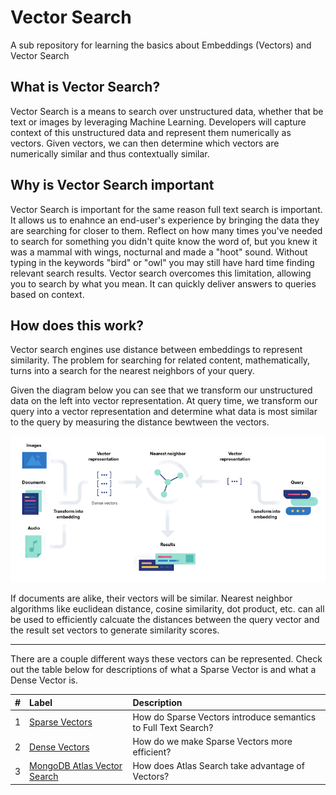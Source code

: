# Vector Search
A sub repository for learning the basics about Embeddings (Vectors) and Vector Search

## What is Vector Search?
Vector Search is a means to search over unstructured data, whether that be text or images by leveraging Machine Learning. Developers will capture context of this unstructured data and represent them numerically as vectors. Given vectors, we can then determine which vectors are numerically similar and thus contextually similar. 

## Why is Vector Search important
Vector Search is important for the same reason full text search is important. It allows us to enahnce an end-user's experience by bringing the data they are searching for closer to them. Reflect on how many times you've needed to search for something you didn't quite know the word of, but you knew it was a mammal with wings, nocturnal and made a "hoot" sound. Without typing in the keywords "bird" or "owl" you may still have hard time finding relevant search results. Vector search overcomes this limitation, allowing you to search by what you mean. It can quickly deliver answers to queries based on context.

## How does this work? 
Vector search engines use distance between embeddings to represent similarity. The problem for searching for related content, mathematically, turns into a search for the nearest neighbors of your query. 

Given the diagram below you can see that we transform our unstructured data on the left into vector representation. At query time, we transform our query into a vector representation and determine what data is most similar to the query by measuring the distance bewtween the vectors. 

![](/images/VectorSearch/HL-Vector-Diagram.png)

If documents are alike, their vectors will be similar. Nearest neighbor algorithms like euclidean distance, cosine similarity, dot product, etc. can all be used to efficiently calcuate the distances between the query vector and the result set vectors to generate similarity scores. 

------------------------------------------------------------------------------------------------------------------------------------------------------

There are a couple different ways these vectors can be represented. Check out the table below for descriptions of what a Sparse Vector is and what a Dense Vector is. 

| # | Label                                                       | Description |
|:--|:------------------------------------------------------------|:-----------|
| 1 | [Sparse Vectors](SparseVectors)  | How do Sparse Vectors introduce semantics to Full Text Search? |
| 2 | [Dense Vectors](DenseVectors)     | How do we make Sparse Vectors more efficient? |
| 3 | [MongoDB Atlas Vector Search](foundations/)     | How does Atlas Search take advantage of Vectors?|
